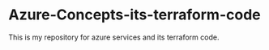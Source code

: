 # Azure-Concepts-its-terraform-code
This is my repository for azure services and its terraform code.
